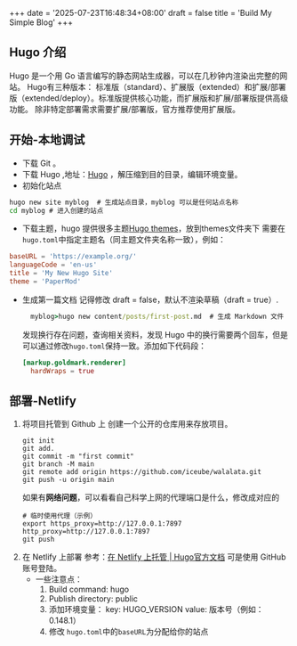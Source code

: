 +++
date = '2025-07-23T16:48:34+08:00'
draft = false
title = 'Build My Simple Blog'
+++

## Hugo 介绍
Hugo 是一个用 Go 语言编写的静态网站生成器，可以在几秒钟内渲染出完整的网站。
Hugo有三种版本：
	标准版（standard）、扩展版（extended）和扩展/部署版（extended/deploy）。标准版提供核心功能，而扩展版和扩展/部署版提供高级功能。
	除非特定部署需求需要扩展/部署版，官方推荐使用扩展版。
## 开始-本地调试
- 下载 Git 。
- 下载 Hugo ,地址：[Hugo](https://github.com/gohugoio/hugo/releases) ，解压缩到目的目录，编辑环境变量。
- 初始化站点
~~~ cmd
hugo new site myblog  # 生成站点目录，myblog 可以是任何站点名称
cd myblog # 进入创建的站点
~~~
- 下载主题，hugo 提供很多主题[Hugo themes](https://themes.gohugo.io/)，放到themes文件夹下 
	需要在`hugo.toml`中指定主题名（同主题文件夹名称一致），例如：
``` toml
baseURL = 'https://example.org/'
languageCode = 'en-us'
title = 'My New Hugo Site'
theme = 'PaperMod'
```

- 生成第一篇文档
	记得修改 draft = false，默认不渲染草稿（draft = true）.
  ~~~ cmd
	myblog>hugo new content/posts/first-post.md  # 生成 Markdown 文件
	~~~
	发现换行存在问题，查询相关资料，发现 Hugo 中的换行需要两个回车，但是可以通过修改`hugo.toml`保持一致。添加如下代码段：
	~~~ toml	
	[markup.goldmark.renderer]
	  hardWraps = true
	~~~

## 部署-Netlify
1. 将项目托管到 Github 上
	创建一个公开的仓库用来存放项目。
	~~~ git
	git init
	git add.
	git commit -m "first commit"
	git branch -M main
	git remote add origin https://github.com/iceube/walalata.git
	git push -u origin main
	~~~
	如果有**网络问题**，可以看看自己科学上网的代理端口是什么，修改成对应的
	~~~ git
	# 临时使用代理（示例）
	export https_proxy=http://127.0.0.1:7897 http_proxy=http://127.0.0.1:7897
	git push
	~~~
2. 在 Netlify 上部署 
	参考：[在 Netlify 上托管 | Hugo官方文档](https://hugo.opendocs.io/hosting-and-deployment/hosting-on-netlify/)
	可是使用 GitHub 账号登陆。
	- 一些注意点：
		1. Build command: hugo
		2. Publish directory: public
		3. 添加环境变量：
			key: HUGO_VERSION
			value: 版本号（例如：0.148.1）
		4. 修改 `hugo.toml`中的`baseURL`为分配给你的站点
